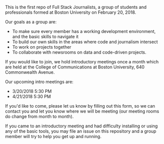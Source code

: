 This is the first repo of Full Stack Journalists, a group of students and
professionals formed at Boston University on February 20, 2018.

Our goals as a group are:

* To make sure every member has a working development environment, and the basic skills to navigate it
* To build our own skills in the areas where code and journalism intersect
* To work on projects together
* To collaborate with newsrooms on data and code-driven projects.

If you would like to join, we hold introductory meetings once a month
which are held at the College of Communications at Boston University,
640 Commonwealth Avenue.

Our upcoming intro meetings are:

* 3/20/2018 5:30 PM
* 4/21/2018 5:30 PM

If you'd like to come, please let us know by filling out this form,
so we can contact you and let you know where we will be meeting (our meeting
rooms do change from month to month).

If you came to an introductory meeting and had difficulty installing
or using any of the basic tools, you may file an issue on this repository
and a group member will try to help you get up and running.  
